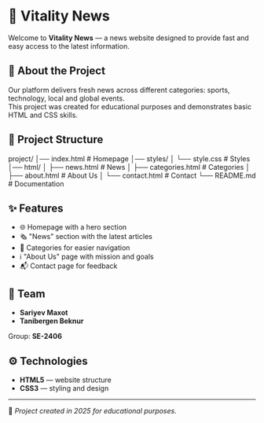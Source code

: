 # 📰 Vitality News  

Welcome to **Vitality News** — a news website designed to provide fast and easy access to the latest information.  

## 🚀 About the Project
Our platform delivers fresh news across different categories: sports, technology, local and global events.  
This project was created for educational purposes and demonstrates basic HTML and CSS skills.  

## 📂 Project Structure
project/
│── index.html # Homepage
│── styles/
│ └── style.css # Styles
│── html/
│ ├── news.html # News
│ ├── categories.html # Categories
│ ├── about.html # About Us
│ └── contact.html # Contact
└── README.md # Documentation

## ✨ Features
- 🌐 Homepage with a hero section  
- 🗞️ "News" section with the latest articles  
- 📑 Categories for easier navigation  
- ℹ️ "About Us" page with mission and goals  
- 📬 Contact page for feedback  

## 👥 Team
- **Sariyev Maxot**  
- **Tanibergen Beknur**  

Group: **SE-2406**  

## ⚙️ Technologies
- **HTML5** — website structure  
- **CSS3** — styling and design  


---

📌 *Project created in 2025 for educational purposes.*  

